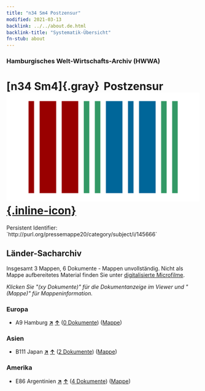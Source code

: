 ```yaml
---
title: "n34 Sm4 Postzensur"
modified: 2021-03-13
backlink: ../../about.de.html
backlink-title: "Systematik-Übersicht"
fn-stub: about
---
```


### Hamburgisches Welt-Wirtschafts-Archiv (HWWA)

# [n34 Sm4]{.gray}&#8201; Postzensur &#160; [![Wikidata](/images/Wikidata-logo.svg "Wikidata"){.inline-icon}](http://www.wikidata.org/entity/Q104711250)

<div class="hint">Persistent Identifier: `http://purl.org/pressemappe20/category/subject/i/145666`</div>







## Länder-Sacharchiv




Insgesamt 3 Mappen, 6 Dokumente - Mappen unvollständig.
Nicht als Mappe aufbereitetes Material finden Sie unter [digitalisierte Microfilme](/film/h1_sh.de.html).

_Klicken Sie "(xy Dokumente)" für die Dokumentanzeige im Viewer und "(Mappe)" für Mappeninformation._




### Europa

- A9 Hamburg [**&nearr;**](../../../geo/i/140905/about.de.html "Hamburg (alle Mappen)") [**&uarr;**](../../../geo/about.de.html#A9 "Ländersystematik") (<a href="https://pm20.zbw.eu/iiifview/folder/sh/140905,145666" title="über: Hamburg : Postzensur" target="_blank">0 Dokumente</a>) ([Mappe](../../../../folder/sh/1409xx/140905/1456xx/145666/about.de.html))

### Asien

- B111 Japan [**&nearr;**](../../../geo/i/141272/about.de.html "Japan (alle Mappen)") [**&uarr;**](../../../geo/about.de.html#B111 "Ländersystematik") (<a href="https://pm20.zbw.eu/iiifview/folder/sh/141272,145666" title="über: Japan : Postzensur" target="_blank">2 Dokumente</a>) ([Mappe](../../../../folder/sh/1412xx/141272/1456xx/145666/about.de.html))

### Amerika

- E86 Argentinien [**&nearr;**](../../../geo/i/141692/about.de.html "Argentinien (alle Mappen)") [**&uarr;**](../../../geo/about.de.html#E86 "Ländersystematik") (<a href="https://pm20.zbw.eu/iiifview/folder/sh/141692,145666" title="über: Argentinien : Postzensur" target="_blank">4 Dokumente</a>) ([Mappe](../../../../folder/sh/1416xx/141692/1456xx/145666/about.de.html))








